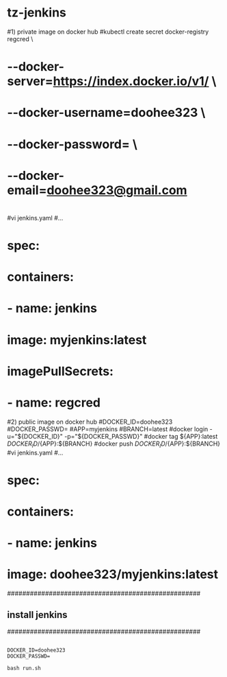 # tz-jenkins

#1) private image on docker hub
#kubectl create secret docker-registry regcred \
#  --docker-server=https://index.docker.io/v1/   \
#  --docker-username=doohee323   \
#  --docker-password=   \
#  --docker-email=doohee323@gmail.com
#
#vi jenkins.yaml
#...
#    spec:
#      containers:
#        - name: jenkins
#          image: myjenkins:latest
#        imagePullSecrets:
#        - name: regcred

#2) public image on docker hub
#DOCKER_ID=doohee323
#DOCKER_PASSWD=
#APP=myjenkins
#BRANCH=latest
#docker login -u="${DOCKER_ID}" -p="${DOCKER_PASSWD}"
#docker tag ${APP}:latest ${DOCKER_ID}/${APP}:${BRANCH}
#docker push ${DOCKER_ID}/${APP}:${BRANCH}
#vi jenkins.yaml
#...
#    spec:
#      containers:
#        - name: jenkins
#          image: doohee323/myjenkins:latest

###################################################
## install jenkins
###################################################
```

DOCKER_ID=doohee323
DOCKER_PASSWD=

bash run.sh

```
